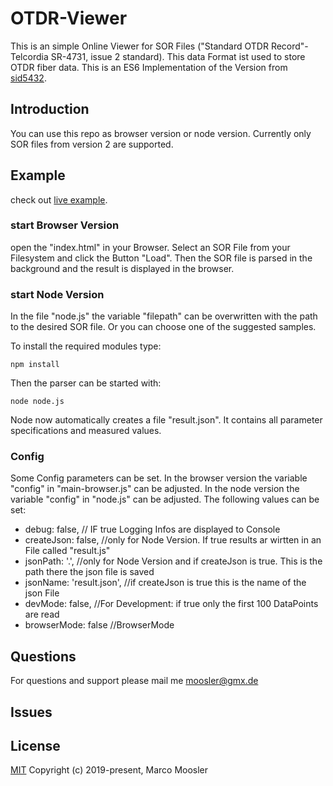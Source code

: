 # OTDR-Viewer
This is an simple Online Viewer for SOR Files ("Standard OTDR Record"- Telcordia SR-4731, issue 2 standard). This data Format ist used to store OTDR fiber data.
This is an ES6 Implementation of the Version from [sid5432](https://github.com/sid5432/jsOTDR).

## Introduction
You can use this repo as browser version or node version.
Currently only SOR files from version 2 are supported.

## Example
check out [live example](https://marmoo.de/otdr/).

### start Browser Version
open the "index.html" in your Browser.
Select an SOR File from your Filesystem and click the Button "Load".
Then the SOR file is parsed in the background and the result is displayed in the browser.

### start Node Version
In the file "node.js" the variable "filepath" can be overwritten with the path to the desired SOR file.
Or you can choose one of the suggested samples.

To install the required modules type:
```console
npm install
```
Then the parser can be started with:
```console
node node.js
```
Node now automatically creates a file "result.json". It contains all parameter specifications and measured values.

### Config
Some Config parameters can be set.
In the browser version the variable "config" in "main-browser.js" can be adjusted.
In the node version the variable "config" in "node.js" can be adjusted.
The following values can be set:
* debug: false,             // IF true Logging Infos are displayed to Console
* createJson: false,        //only for Node Version. If true results ar wirtten in an File called "result.js"
* jsonPath: '.',            //only for Node Version and if createJson is true. This is the path there the json file is saved
* jsonName: 'result.json',  //if createJson is true this is the name of the json File
* devMode: false,           //For Development: if true only the first 100 DataPoints are read
* browserMode: false        //BrowserMode

## Questions
For questions and support please mail me <moosler@gmx.de>

## Issues

## License
[MIT](http://opensource.org/licenses/MIT)
Copyright (c) 2019-present, Marco Moosler